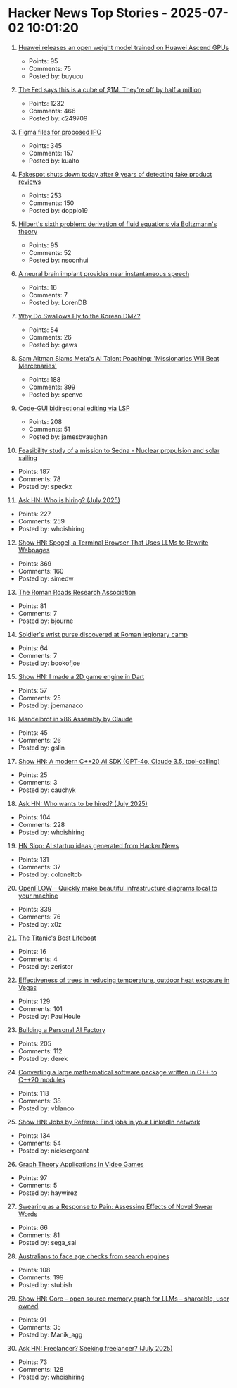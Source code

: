 # Hacker News Top Stories - 2025-07-02 10:01:20

1. [Huawei releases an open weight model trained on Huawei Ascend GPUs](https://arxiv.org/abs/2505.21411)
   - Points: 95
   - Comments: 75
   - Posted by: buyucu

2. [The Fed says this is a cube of $1M. They're off by half a million](https://calvin.sh/blog/fed-lie/)
   - Points: 1232
   - Comments: 466
   - Posted by: c249709

3. [Figma files for proposed IPO](https://www.figma.com/blog/s1-public/)
   - Points: 345
   - Comments: 157
   - Posted by: kualto

4. [Fakespot shuts down today after 9 years of detecting fake product reviews](https://blog.truestar.pro/fakespot-shuts-down/)
   - Points: 253
   - Comments: 150
   - Posted by: doppio19

5. [Hilbert's sixth problem: derivation of fluid equations via Boltzmann's theory](https://arxiv.org/abs/2503.01800)
   - Points: 95
   - Comments: 52
   - Posted by: nsoonhui

6. [A neural brain implant provides near instantaneous speech](https://arstechnica.com/science/2025/06/a-neural-brain-implant-provides-near-instantaneous-speech/)
   - Points: 16
   - Comments: 7
   - Posted by: LorenDB

7. [Why Do Swallows Fly to the Korean DMZ?](https://www.sapiens.org/culture/korean-dmz-estuary-politics-war-borders-diaspora/)
   - Points: 54
   - Comments: 26
   - Posted by: gaws

8. [Sam Altman Slams Meta's AI Talent Poaching: 'Missionaries Will Beat Mercenaries'](https://www.wired.com/story/sam-altman-meta-ai-talent-poaching-spree-leaked-messages/)
   - Points: 188
   - Comments: 399
   - Posted by: spenvo

9. [Code-GUI bidirectional editing via LSP](https://jamesbvaughan.com/bidirectional-editing/)
   - Points: 208
   - Comments: 51
   - Posted by: jamesbvaughan

10. [Feasibility study of a mission to Sedna - Nuclear propulsion and solar sailing](https://arxiv.org/abs/2506.17732)
   - Points: 187
   - Comments: 78
   - Posted by: speckx

11. [Ask HN: Who is hiring? (July 2025)](undefined)
   - Points: 227
   - Comments: 259
   - Posted by: whoishiring

12. [Show HN: Spegel, a Terminal Browser That Uses LLMs to Rewrite Webpages](https://simedw.com/2025/06/23/introducing-spegel/)
   - Points: 369
   - Comments: 160
   - Posted by: simedw

13. [The Roman Roads Research Association](https://www.romanroads.org/)
   - Points: 81
   - Comments: 7
   - Posted by: bjourne

14. [Soldier's wrist purse discovered at Roman legionary camp](https://www.heritagedaily.com/2025/06/soldiers-wrist-purse-discovered-at-roman-legionary-camp/155513)
   - Points: 64
   - Comments: 7
   - Posted by: bookofjoe

15. [Show HN: I made a 2D game engine in Dart](https://bullseye2d.org/)
   - Points: 57
   - Comments: 25
   - Posted by: joemanaco

16. [Mandelbrot in x86 Assembly by Claude](https://simonwillison.net/2025/Jul/2/mandelbrot-in-x86-assembly-by-claude/)
   - Points: 45
   - Comments: 26
   - Posted by: gslin

17. [Show HN: A modern C++20 AI SDK (GPT‑4o, Claude 3.5, tool‑calling)](undefined)
   - Points: 25
   - Comments: 3
   - Posted by: cauchyk

18. [Ask HN: Who wants to be hired? (July 2025)](undefined)
   - Points: 104
   - Comments: 228
   - Posted by: whoishiring

19. [HN Slop: AI startup ideas generated from Hacker News](https://www.josh.ing/hn-slop)
   - Points: 131
   - Comments: 37
   - Posted by: coloneltcb

20. [OpenFLOW – Quickly make beautiful infrastructure diagrams local to your machine](https://github.com/stan-smith/OpenFLOW)
   - Points: 339
   - Comments: 76
   - Posted by: x0z

21. [The Titanic's Best Lifeboat](https://99percentinvisible.org/episode/632-the-titanics-best-lifeboat/)
   - Points: 16
   - Comments: 4
   - Posted by: zeristor

22. [Effectiveness of trees in reducing temperature, outdoor heat exposure in Vegas](https://iopscience.iop.org/article/10.1088/2752-5295/ade17d)
   - Points: 129
   - Comments: 101
   - Posted by: PaulHoule

23. [Building a Personal AI Factory](https://www.john-rush.com/posts/ai-20250701.html)
   - Points: 205
   - Comments: 112
   - Posted by: derek

24. [Converting a large mathematical software package written in C++ to C++20 modules](https://arxiv.org/abs/2506.21654)
   - Points: 118
   - Comments: 38
   - Posted by: vblanco

25. [Show HN: Jobs by Referral: Find jobs in your LinkedIn network](https://jobsbyreferral.com/)
   - Points: 134
   - Comments: 54
   - Posted by: nicksergeant

26. [Graph Theory Applications in Video Games](https://utk.claranguyen.me/talks.php?id=videogames)
   - Points: 97
   - Comments: 5
   - Posted by: haywirez

27. [Swearing as a Response to Pain: Assessing Effects of Novel Swear Words](https://www.frontiersin.org/journals/psychology/articles/10.3389/fpsyg.2020.00723/full)
   - Points: 66
   - Comments: 81
   - Posted by: sega_sai

28. [Australians to face age checks from search engines](https://ia.acs.org.au/article/2025/australians-to-face-age-checks-from-search-engines.html)
   - Points: 108
   - Comments: 199
   - Posted by: stubish

29. [Show HN: Core – open source memory graph for LLMs – shareable, user owned](https://github.com/RedPlanetHQ/core)
   - Points: 91
   - Comments: 35
   - Posted by: Manik_agg

30. [Ask HN: Freelancer? Seeking freelancer? (July 2025)](undefined)
   - Points: 73
   - Comments: 128
   - Posted by: whoishiring

